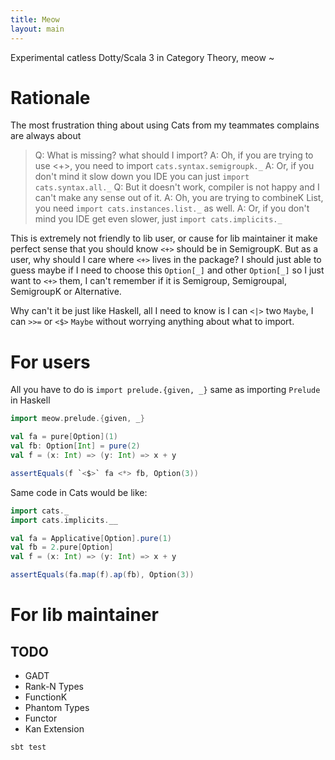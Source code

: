 ```yaml
---
title: Meow
layout: main
---
```


Experimental catless Dotty/Scala 3 in Category Theory, meow ~

# Rationale
The most frustration thing about using Cats from my teammates complains are always about
> Q: What is missing? what should I import?
> A: Oh, if you are trying to use <+>, you need to import `cats.syntax.semigroupk._`
> A: Or, if you don't mind it slow down you IDE you can just `import cats.syntax.all._`
> Q: But it doesn't work, compiler is not happy and I can't make any sense out of it.
> A: Oh, you are trying to combineK List, you need `import cats.instances.list._` as well.
> A: Or, if you don't mind you IDE get even slower, just `import cats.implicits._`

This is extremely not friendly to lib user, or cause for lib maintainer it make perfect sense that you should know `<+>` should be in SemigroupK.
But as a user, why should I care where `<+>` lives in the package? I should just able to guess maybe if I need to choose this `Option[_]` and other `Option[_]` so I just want to `<+>` them, I can't remember if it is Semigroup, Semigroupal, SemigroupK or Alternative.

Why can't it be just like Haskell, all I need to know is I can `<|>` two `Maybe`, I can `>>=` or `<$>` `Maybe` without worrying anything about what to import.


# For users

All you have to do is `import prelude.{given, _}` same as importing `Prelude` in Haskell

```scala
import meow.prelude.{given, _}

val fa = pure[Option](1)
val fb: Option[Int] = pure(2)
val f = (x: Int) => (y: Int) => x + y

assertEquals(f `<$>` fa <*> fb, Option(3))
```

Same code in Cats would be like:
```scala
import cats._
import cats.implicits.__

val fa = Applicative[Option].pure(1)
val fb = 2.pure[Option]
val f = (x: Int) => (y: Int) => x + y

assertEquals(fa.map(f).ap(fb), Option(3))
```

# For lib maintainer

## TODO
- GADT
- Rank-N Types
- FunctionK
- Phantom Types
- Functor
- Kan Extension

```
sbt test
```

